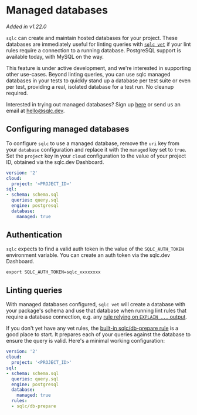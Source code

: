 # Managed databases

*Added in v1.22.0*

`sqlc` can create and maintain hosted databases for your project. These
databases are immediately useful for linting queries with [`sqlc vet`](vet.md)
if your lint rules require a connection to a running database. PostgreSQL
support is available today, with MySQL on the way.

This feature is under active development, and we're interested in supporting
other use-cases. Beyond linting queries, you can use sqlc managed databases
in your tests to quickly stand up a database per test suite or even per test,
providing a real, isolated database for a test run. No cleanup required.

Interested in trying out managed databases? Sign up [here](https://docs.google.com/forms/d/e/1FAIpQLSdxoMzJ7rKkBpuez-KyBcPNyckYV-5iMR--FRB7WnhvAmEvKg/viewform) or send us an email
at [hello@sqlc.dev](mailto:hello@sqlc.dev).

## Configuring managed databases

To configure `sqlc` to use a managed database, remove the `uri` key from your
`database` configuration and replace it with the `managed` key set to `true`.
Set the `project` key in your `cloud` configuration to the value of your
project ID, obtained via the sqlc.dev Dashboard.

```yaml
version: '2'
cloud:
  project: '<PROJECT_ID>'
sql:
- schema: schema.sql
  queries: query.sql
  engine: postgresql
  database:
    managed: true
```

## Authentication

`sqlc` expects to find a valid auth token in the value of the `SQLC_AUTH_TOKEN`
environment variable. You can create an auth token via the sqlc.dev Dashboard.

```shell
export SQLC_AUTH_TOKEN=sqlc_xxxxxxxx
```

## Linting queries

With managed databases configured, `sqlc vet` will create a database with your
package's schema and use that database when running lint rules that require a
database connection, e.g. any [rule relying on `EXPLAIN ...` output](vet.md#rules-using-explain-output).

If you don't yet have any vet rules, the [built-in sqlc/db-prepare rule](vet.md#sqlc-db-prepare)
is a good place to start. It prepares each of your queries against the database
to ensure the query is valid. Here's a minimal working configuration:

```yaml
version: '2'
cloud:
  project: '<PROJECT_ID>'
sql:
- schema: schema.sql
  queries: query.sql
  engine: postgresql
  database:
    managed: true
  rules:
  - sqlc/db-prepare
```
